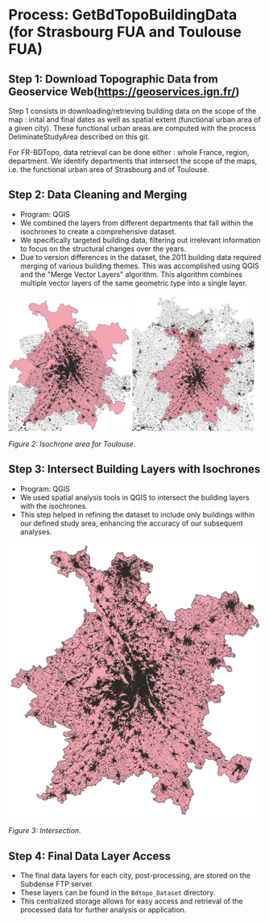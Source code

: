 # Process: GetBdTopoBuildingData (for Strasbourg FUA and Toulouse FUA)

## Step 1: Download Topographic Data from Geoservice Web(https://geoservices.ign.fr/)

Step 1 consists in downloading/retrieving building data on the scope of the map : inital and final dates as well as spatial extent (functional urban area of a given city). These functional urban areas are computed with the process DeliminateStudyArea described on this git.

For FR-BDTopo, data retrieval can be done either : whole France, region, department. We identify departments that intersect the scope of the maps, i.e. the functional urban area of Strasbourg and of Toulouse. 

## Step 2: Data Cleaning and Merging
* Program: QGIS
* We combined the layers from different departments that fall within the isochrones to create a comprehensive dataset.
* We specifically targeted building data, filtering out irrelevant information to focus on the structural changes over the years.
* Due to version differences in the dataset, the 2011 building data required merging of various building themes. This was accomplished using QGIS and the "Merge Vector Layers" algorithm. This algorithm combines multiple vector layers of the same geometric type into a single layer.

<p float="left">
  <img src="/img/buildingFusion.png" width="48%" />
  <img src="/img/buildingIntersection.png" width="48%" /> 
</p>

*Figure 2: Isochrone area for Toulouse.*

## Step 3: Intersect Building Layers with Isochrones
* Program: QGIS
* We used spatial analysis tools in QGIS to intersect the building layers with the isochrones.
* This step helped in refining the dataset to include only buildings within our defined study area, enhancing the accuracy of our subsequent analyses.

![Description de l'image](/img/buildingIntersectWithIsochrone.png)

*Figure 3: Intersection.*

## Step 4: Final Data Layer Access
* The final data layers for each city, post-processing, are stored on the Subdense FTP server.
* These layers can be found in the `Bdtopo_Dataset` directory.
* This centralized storage allows for easy access and retrieval of the processed data for further analysis or application.
